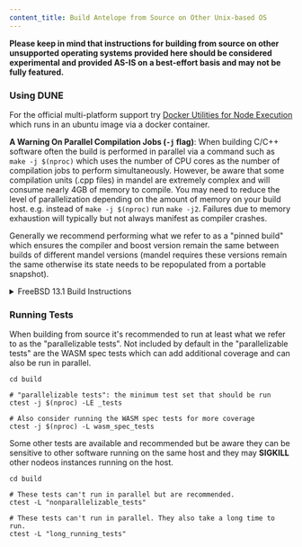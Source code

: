 ```yaml
---
content_title: Build Antelope from Source on Other Unix-based OS
---
```


**Please keep in mind that instructions for building from source on other  unsupported operating systems provided here should be considered experimental and provided AS-IS on a best-effort basis and may not be fully featured.**

### Using DUNE

For the official multi-platform support try [Docker Utilities for Node Execution](https://github.com/AntelopeIO/DUNE) which runs in an ubuntu image via a docker container.  

**A Warning On Parallel Compilation Jobs (`-j` flag)**: When building C/C++ software often the build is performed in parallel via a command such as `make -j $(nproc)` which uses the number of CPU cores as the number of compilation jobs to perform simultaneously. However, be aware that some compilation units (.cpp files) in mandel are extremely complex and will consume nearly 4GB of memory to compile. You may need to reduce the level of parallelization depending on the amount of memory on your build host. e.g. instead of `make -j $(nproc)` run `make -j2`. Failures due to memory exhaustion will typically but not always manifest as compiler crashes.

Generally we recommend performing what we refer to as a "pinned build" which ensures the compiler and boost version remain the same between builds of different mandel versions (mandel requires these versions remain the same otherwise its state needs to be repopulated from a portable snapshot).

<details>
  <summary>FreeBSD 13.1 Build Instructions</summary>

Install required dependencies:
```
pkg update && pkg install   \
    git                     \
    cmake                   \
    curl                    \
    boost-all               \
    python3                 \
    llvm11                  \
    pkgconf
```
and perform the build (please note that FreeBSD 13.1 comes with llvm13 by default so you should provide clang11 options to cmake):
```
git submodule update --init --recursive
mkdir build
cd build
cmake -DCMAKE_CXX_COMPILER=clang++11 -DCMAKE_C_COMPILER=clang11 -DCMAKE_BUILD_TYPE=Release ..
make -j $(nproc) package
```
</details>

### Running Tests

When building from source it's recommended to run at least what we refer to as the "parallelizable tests". Not included by default in the "parallelizable tests" are the WASM spec tests which can add additional coverage and can also be run in parallel.

```
cd build

# "parallelizable tests": the minimum test set that should be run
ctest -j $(nproc) -LE _tests

# Also consider running the WASM spec tests for more coverage
ctest -j $(nproc) -L wasm_spec_tests
```

Some other tests are available and recommended but be aware they can be sensitive to other software running on the same host and they may **SIGKILL** other nodeos instances running on the host.
```
cd build

# These tests can't run in parallel but are recommended.
ctest -L "nonparallelizable_tests"

# These tests can't run in parallel. They also take a long time to run.
ctest -L "long_running_tests"
```
